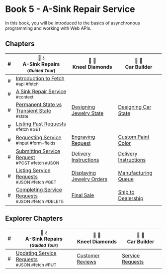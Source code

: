 # Book 5 - A-Sink Repair Service

In this book, you will be introduced to the basics of asynchronous programming and working with Web APIs.

## Chapters

| # | 🔧 💧 <br/> A-Sink Repairs <sub> <br/> (_Guided Tour_)</sub> | 💎 💍  <br/> Kneel Diamonds | 🚙 🚗 <br/> Car Builder |
|--|--|--|--|
| # | [Introduction to Fetch](./chapters/AS_FETCH_INTRO.md) <br/> <sub style="font-size:0.85rem;">#api #fetch</sub> |  |  |
| # | [A Sink Repair Service](./chapters/AS_INTRO.md) <br/> <sub style="font-size:0.85rem;">#context</sub> |  |  |
| # | [Permanent State vs Transient State](./chapters/AS_STATE_TYPES.md) <br/> <sub style="font-size:0.85rem;">#state</sub>  | [Designing Jewelry State](./chapters/KD_API_STATE.md) | [Designing Car State](./chapters/CB_API_STATE.md) |
| # | [Listing Past Requests](./chapters/AS_FETCH_GET.md) <br/> <sub style="font-size:0.85rem;">#fetch #GET</sub> | |  |
| # | [Requesting Service](./chapters/AS_USER_INPUT.md) <br/> <sub style="font-size:0.85rem;">#input #form-fields</sub> | [Engraving Request](./chapters/KD_USER_INPUT.md) | [Custom Paint Color](./chapters/CB_USER_INPUT.md) |
| # | [Submitting Service Request](./chapters/AS_HTTP_POST.md) <br/> <sub style="font-size:0.85rem;">#POST #fetch #JSON</sub> | [Delivery Instructions](./chapters/KD_COMPLETE_ORDER.md) | [Delivery Instructions](./chapters/CB_DELIVERY.md) |
| # | [Listing Service Requests](./chapters/AS_HTTP_GET.md) <br/> <sub style="font-size:0.85rem;">#JSON #fetch #GET</sub> | [Displaying Jewelry Orders](./chapters/KD_GETTING_NEW_STATE.md) | [Manufacturing Queue](./chapters/CB_GETTING_NEW_STATE.md) |
| # | [Completing Service Requests](./chapters/AS_HTTP_DELETE.md) <br/> <sub style="font-size:0.85rem;">#JSON #fetch #DELETE</sub> | [Final Sale](./chapters/KD_DELETE_ORDER.md) | [Ship to Dealership](./chapters/CB_DELETE_CAR.md) |

## Explorer Chapters

| # | 🔧 💧 <br/> A-Sink Repairs <sub> <br/> (_Guided Tour_)</sub> | 💎 💍  <br/> Kneel Diamonds | 🚙 🚗 <br/> Car Builder |
|--|--|--|--|
| # | [Updating Service Requests](./chapters/AS_HTTP_PUT.md) <br/> <sub style="font-size:0.85rem;">#JSON #fetch #PUT</sub> | [Customer Reviews](./chapters/KD_REVIEWS.md) | [Service Requests](./chapters/CB_SERVICE_FORM.md) |
